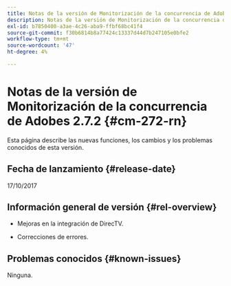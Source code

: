 ```yaml
---
title: Notas de la versión de Monitorización de la concurrencia de Adobes 2.7.2
description: Notas de la versión de Monitorización de la concurrencia de Adobes 2.7.2
exl-id: b7850400-a3ae-4c26-aba9-ffbf68bc41f4
source-git-commit: f30b6814b8a77424c13337d44d7b247105e0bfe2
workflow-type: tm+mt
source-wordcount: '47'
ht-degree: 4%

---
```


# Notas de la versión de Monitorización de la concurrencia de Adobes 2.7.2 {#cm-272-rn}

Esta página describe las nuevas funciones, los cambios y los problemas conocidos de esta versión.

## Fecha de lanzamiento {#release-date}

17/10/2017

## Información general de versión {#rel-overview}

* Mejoras en la integración de DirecTV.

* Correcciones de errores.



## Problemas conocidos {#known-issues}

Ninguna.
